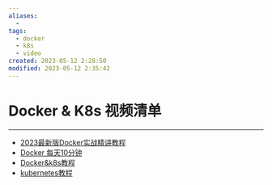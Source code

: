 ```yaml
---
aliases:
  - 
tags:
  - docker
  - k8s
  - video
created: 2023-05-12 2:28:50
modified: 2023-05-12 2:35:42
---
```

# Docker & K8s 视频清单

---

* [2023最新版Docker实战精讲教程](https://www.bilibili.com/video/BV1Th4y1n7E8)
* [Docker 每天10分钟](https://www.bilibili.com/video/BV18o4y1871N)
* [Docker&k8s教程](https://www.bilibili.com/video/BV1HM411Y7Pg)
* [kubernetes教程](https://www.bilibili.com/video/BV13g4y1s7pj)

